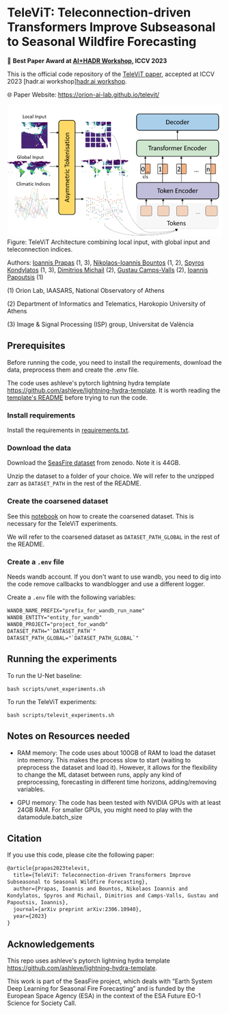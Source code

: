 # TeleViT: Teleconnection-driven Transformers Improve Subseasonal to Seasonal Wildfire Forecasting

🥇 **Best Paper Award at [AI+HADR Workshop](https://www.hadr.ai/previous-versions/iccv-2023/accepted-papers-iccv23), ICCV 2023**

This is the official code repository of the [TeleViT paper](https://arxiv.org/abs/2306.10940), accepted at ICCV 2023 [hadr.ai workshop][hadr.ai workshop](https://www.hadr.ai/previous-versions/iccv-2023/accepted-papers-iccv23).

🌐 Paper Website: https://orion-ai-lab.github.io/televit/

![televit_architecture](/docs/static/images/architecture.png)
Figure: TeleViT Architecture combining local input, with global input and teleconnection indices.

Authors: [Ioannis Prapas](https://iprapas.github.io) (1, 3), [Nikolaos-Ioannis Bountos](https://ngbountos.github.io/) (1, 2), 
[Spyros Kondylatos](https://github.com/skondylatos/) (1, 3), [Dimitrios Michail](https://github.com/d-michail) (2), [Gustau Camps-Valls](https://www.uv.es/gcamps/) (2), [Ioannis Papoutsis](https://scholar.google.gr/citations?user=46cBUO8AAAAJ) (1)

(1) Orion Lab, IAASARS, National Observatory of Athens

(2) Department of Informatics and Telematics, Harokopio University of Athens

(3) Image & Signal Processing (ISP) group, Universitat de València

## Prerequisites

Before running the code, you need to install the requirements, download the data, preprocess them and create the .env file.

The code uses ashleve's pytorch lightning hydra template https://github.com/ashleve/lightning-hydra-template. It is worth reading the [template's README](./README_template.md) before trying to run the code.

### Install requirements

Install the requirements in [requirements.txt](./requirements.txt).

### Download the data

Download the [SeasFire dataset](https://zenodo.org/record/8055879) from zenodo. Note it is 44GB. 

Unzip the dataset to a folder of your choice. We will refer to the unzipped zarr as `DATASET_PATH` in the rest of the README.

### Create the coarsened dataset

See this [notebook](notebooks/create_coarsened_cube.ipynb) on how to create the coarsened dataset. This is necessary for the TeleViT experiments.

We will refer to the coarsened dataset as `DATASET_PATH_GLOBAL` in the rest of the README.

### Create a `.env` file

Needs wandb account. If you don't want to use wandb, you need to dig into the code remove callbacks to wandblogger and use a different logger.

Create a `.env` file with the following variables:

```
WANDB_NAME_PREFIX="prefix_for_wandb_run_name"
WANDB_ENTITY="entity_for_wandb"
WANDB_PROJECT="project_for_wandb"
DATASET_PATH="`DATASET_PATH`"
DATASET_PATH_GLOBAL="`DATASET_PATH_GLOBAL`"
```

## Running the experiments

To run the U-Net baseline:

```
bash scripts/unet_experiments.sh
```

To run the TeleViT experiments:

```
bash scripts/televit_experiments.sh
```

## Notes on Resources needed

- RAM memory: The code uses about 100GB of RAM to load the dataset into memory. This makes the process slow to start (waiting to preprocess the dataset and load it). However, it allows for the flexibility to change the ML dataset between runs, apply any kind of preprocessing, forecasting in different time horizons, adding/removing variables. 

- GPU memory: The code has been tested with NVIDIA GPUs with at least 24GB RAM. For smaller GPUs, you might need to play with the datamodule.batch_size

## Citation

If you use this code, please cite the following paper:

```
@article{prapas2023televit,
  title={TeleViT: Teleconnection-driven Transformers Improve Subseasonal to Seasonal Wildfire Forecasting},
  author={Prapas, Ioannis and Bountos, Nikolaos Ioannis and Kondylatos, Spyros and Michail, Dimitrios and Camps-Valls, Gustau and Papoutsis, Ioannis},
  journal={arXiv preprint arXiv:2306.10940},
  year={2023}
}
```
## Acknowledgements

This repo uses ashleve's pytorch lightning hydra template https://github.com/ashleve/lightning-hydra-template. 

This work is part of the SeasFire project, which deals with
”Earth System Deep Learning for Seasonal Fire Forecasting”
and is funded by the European Space Agency (ESA) in the
context of the ESA Future EO-1 Science for Society Call.
